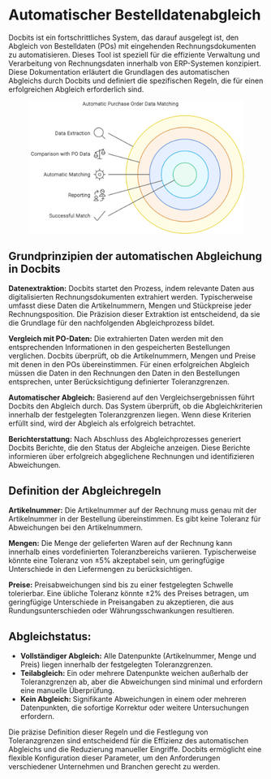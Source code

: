 # Automatischer Bestelldatenabgleich

Docbits ist ein fortschrittliches System, das darauf ausgelegt ist, den Abgleich von Bestelldaten (POs) mit eingehenden Rechnungsdokumenten zu automatisieren. Dieses Tool ist speziell für die effiziente Verwaltung und Verarbeitung von Rechnungsdaten innerhalb von ERP-Systemen konzipiert. Diese Dokumentation erläutert die Grundlagen des automatischen Abgleichs durch Docbits und definiert die spezifischen Regeln, die für einen erfolgreichen Abgleich erforderlich sind.

<figure><img src="../.gitbook/assets/Automatic Purchase Order Data Matching.svg" alt=""><figcaption></figcaption></figure>

## **Grundprinzipien der automatischen Abgleichung in Docbits**

**Datenextraktion:** Docbits startet den Prozess, indem relevante Daten aus digitalisierten Rechnungsdokumenten extrahiert werden. Typischerweise umfasst diese Daten die Artikelnummern, Mengen und Stückpreise jeder Rechnungsposition. Die Präzision dieser Extraktion ist entscheidend, da sie die Grundlage für den nachfolgenden Abgleichprozess bildet.

**Vergleich mit PO-Daten:** Die extrahierten Daten werden mit den entsprechenden Informationen in den gespeicherten Bestellungen verglichen. Docbits überprüft, ob die Artikelnummern, Mengen und Preise mit denen in den POs übereinstimmen. Für einen erfolgreichen Abgleich müssen die Daten in den Rechnungen den Daten in den Bestellungen entsprechen, unter Berücksichtigung definierter Toleranzgrenzen.

**Automatischer Abgleich:** Basierend auf den Vergleichsergebnissen führt Docbits den Abgleich durch. Das System überprüft, ob die Abgleichkriterien innerhalb der festgelegten Toleranzgrenzen liegen. Wenn diese Kriterien erfüllt sind, wird der Abgleich als erfolgreich betrachtet.

**Berichterstattung:** Nach Abschluss des Abgleichprozesses generiert Docbits Berichte, die den Status der Abgleiche anzeigen. Diese Berichte informieren über erfolgreich abgeglichene Rechnungen und identifizieren Abweichungen.

## **Definition der Abgleichregeln**

**Artikelnummer:** Die Artikelnummer auf der Rechnung muss genau mit der Artikelnummer in der Bestellung übereinstimmen. Es gibt keine Toleranz für Abweichungen bei den Artikelnummern.

**Mengen:** Die Menge der gelieferten Waren auf der Rechnung kann innerhalb eines vordefinierten Toleranzbereichs variieren. Typischerweise könnte eine Toleranz von ±5% akzeptabel sein, um geringfügige Unterschiede in den Liefermengen zu berücksichtigen.

**Preise:** Preisabweichungen sind bis zu einer festgelegten Schwelle tolerierbar. Eine übliche Toleranz könnte ±2% des Preises betragen, um geringfügige Unterschiede in Preisangaben zu akzeptieren, die aus Rundungsunterschieden oder Währungsschwankungen resultieren.

## **Abgleichstatus:**

* **Vollständiger Abgleich:** Alle Datenpunkte (Artikelnummer, Menge und Preis) liegen innerhalb der festgelegten Toleranzgrenzen.
* **Teilabgleich:** Ein oder mehrere Datenpunkte weichen außerhalb der Toleranzgrenzen ab, aber die Abweichungen sind minimal und erfordern eine manuelle Überprüfung.
* **Kein Abgleich:** Signifikante Abweichungen in einem oder mehreren Datenpunkten, die sofortige Korrektur oder weitere Untersuchungen erfordern.

Die präzise Definition dieser Regeln und die Festlegung von Toleranzgrenzen sind entscheidend für die Effizienz des automatischen Abgleichs und die Reduzierung manueller Eingriffe. Docbits ermöglicht eine flexible Konfiguration dieser Parameter, um den Anforderungen verschiedener Unternehmen und Branchen gerecht zu werden.
